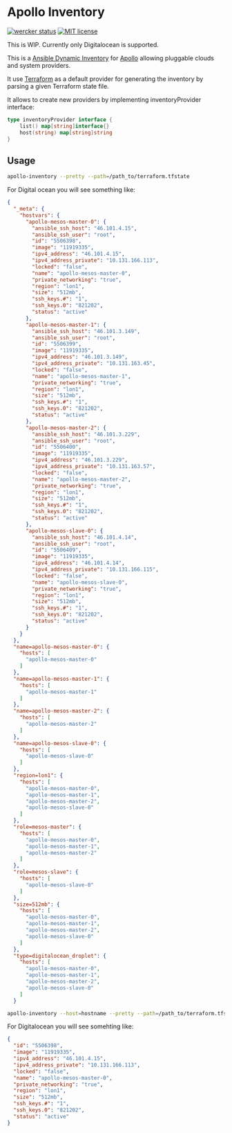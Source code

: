 Apollo Inventory
================

[![wercker status](https://app.wercker.com/status/dae34b479f1643eb3a43bfc38b3e69eb/s "wercker status")](https://app.wercker.com/project/bykey/dae34b479f1643eb3a43bfc38b3e69eb)
[![MIT license](http://img.shields.io/badge/license-MIT-brightgreen.svg)](http://opensource.org/licenses/MIT)

This is WIP. Currently only Digitalocean is supported.

This is a [Ansible Dynamic Inventory](http://docs.ansible.com/intro_dynamic_inventory.html) for [Apollo](https://github.com/Capgemini/Apollo) allowing pluggable clouds and system providers.

It use [Terraform](https://github.com/hashicorp/terraform) as a default provider for generating the inventory by parsing a given Terraform state file.

It allows to create new providers by implementing inventoryProvider interface:

```go
type inventoryProvider interface {
    list() map[string]interface{}
	host(string) map[string]string
}
````


## Usage

```bash
apollo-inventory --pretty --path=/path_to/terraform.tfstate
```

For Digital ocean you will see something like:

```json
{
  "_meta": {
    "hostvars": {
      "apollo-mesos-master-0": {
        "ansible_ssh_host": "46.101.4.15",
        "ansible_ssh_user": "root",
        "id": "5506398",
        "image": "11919335",
        "ipv4_address": "46.101.4.15",
        "ipv4_address_private": "10.131.166.113",
        "locked": "false",
        "name": "apollo-mesos-master-0",
        "private_networking": "true",
        "region": "lon1",
        "size": "512mb",
        "ssh_keys.#": "1",
        "ssh_keys.0": "821202",
        "status": "active"
      },
      "apollo-mesos-master-1": {
        "ansible_ssh_host": "46.101.3.149",
        "ansible_ssh_user": "root",
        "id": "5506399",
        "image": "11919335",
        "ipv4_address": "46.101.3.149",
        "ipv4_address_private": "10.131.163.45",
        "locked": "false",
        "name": "apollo-mesos-master-1",
        "private_networking": "true",
        "region": "lon1",
        "size": "512mb",
        "ssh_keys.#": "1",
        "ssh_keys.0": "821202",
        "status": "active"
      },
      "apollo-mesos-master-2": {
        "ansible_ssh_host": "46.101.3.229",
        "ansible_ssh_user": "root",
        "id": "5506400",
        "image": "11919335",
        "ipv4_address": "46.101.3.229",
        "ipv4_address_private": "10.131.163.57",
        "locked": "false",
        "name": "apollo-mesos-master-2",
        "private_networking": "true",
        "region": "lon1",
        "size": "512mb",
        "ssh_keys.#": "1",
        "ssh_keys.0": "821202",
        "status": "active"
      },
      "apollo-mesos-slave-0": {
        "ansible_ssh_host": "46.101.4.14",
        "ansible_ssh_user": "root",
        "id": "5506409",
        "image": "11919335",
        "ipv4_address": "46.101.4.14",
        "ipv4_address_private": "10.131.166.115",
        "locked": "false",
        "name": "apollo-mesos-slave-0",
        "private_networking": "true",
        "region": "lon1",
        "size": "512mb",
        "ssh_keys.#": "1",
        "ssh_keys.0": "821202",
        "status": "active"
      }
    }
  },
  "name=apollo-mesos-master-0": {
    "hosts": [
      "apollo-mesos-master-0"
    ]
  },
  "name=apollo-mesos-master-1": {
    "hosts": [
      "apollo-mesos-master-1"
    ]
  },
  "name=apollo-mesos-master-2": {
    "hosts": [
      "apollo-mesos-master-2"
    ]
  },
  "name=apollo-mesos-slave-0": {
    "hosts": [
      "apollo-mesos-slave-0"
    ]
  },
  "region=lon1": {
    "hosts": [
      "apollo-mesos-master-0",
      "apollo-mesos-master-1",
      "apollo-mesos-master-2",
      "apollo-mesos-slave-0"
    ]
  },
  "role=mesos-master": {
    "hosts": [
      "apollo-mesos-master-0",
      "apollo-mesos-master-1",
      "apollo-mesos-master-2"
    ]
  },
  "role=mesos-slave": {
    "hosts": [
      "apollo-mesos-slave-0"
    ]
  },
  "size=512mb": {
    "hosts": [
      "apollo-mesos-master-0",
      "apollo-mesos-master-1",
      "apollo-mesos-master-2",
      "apollo-mesos-slave-0"
    ]
  },
  "type=digitalocean_droplet": {
    "hosts": [
      "apollo-mesos-master-0",
      "apollo-mesos-master-1",
      "apollo-mesos-master-2",
      "apollo-mesos-slave-0"
    ]
  }
```

```bash
apollo-inventory --host=hostname --pretty --path=/path_to/terraform.tfstate
```

For Digitalocean you will see somehting like:

```json
{
  "id": "5506398",
  "image": "11919335",
  "ipv4_address": "46.101.4.15",
  "ipv4_address_private": "10.131.166.113",
  "locked": "false",
  "name": "apollo-mesos-master-0",
  "private_networking": "true",
  "region": "lon1",
  "size": "512mb",
  "ssh_keys.#": "1",
  "ssh_keys.0": "821202",
  "status": "active"
}
```